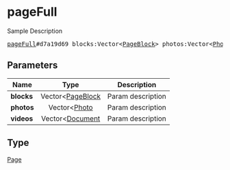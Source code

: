 # pageFull

Sample Description

<pre>
<a href="../constructor/pageFull.md">pageFull</a>#d7a19d69 blocks:Vector&lt;<a href="../type/PageBlock.md">PageBlock</a>&gt; photos:Vector&lt;<a href="../type/Photo.md">Photo</a>&gt; videos:Vector&lt;<a href="../type/Document.md">Document</a>&gt; = <a href="../type/Page.md">Page</a>;
</pre>

## Parameters

| Name | Type | Description |
|------|:----:|-------------|
| **blocks** | Vector<[PageBlock](../type/PageBlock.md) | Param description |
| **photos** | Vector<[Photo](../type/Photo.md) | Param description |
| **videos** | Vector<[Document](../type/Document.md) | Param description |

## Type

[Page](../type/Page.md)

